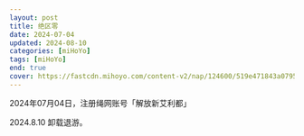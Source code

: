 ```yaml
---
layout: post
title: 绝区零
date: 2024-07-04
updated: 2024-08-10
categories: [miHoYo]
tags: [miHoYo]
end: true
cover: https://fastcdn.mihoyo.com/content-v2/nap/124600/519e471843a07956111c5cc6a165ae7b_4396008138283619082.jpg?x-oss-process=image//resize,s_700/quality,q_80/auto-orient,0/interlace,1/format,png
---
```


2024年07月04日，注册绳网账号「解放新艾利都」

<!-- more -->

2024.8.10 卸载退游。